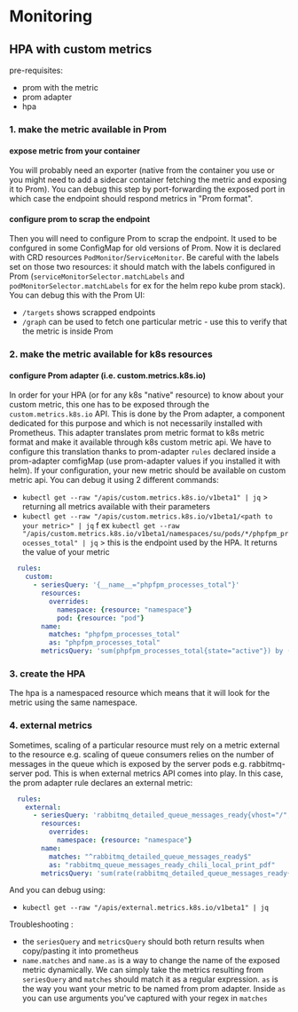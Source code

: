 # Monitoring

## HPA with custom metrics

pre-requisites:
* prom with the metric
* prom adapter
* hpa

### 1. make the metric available in Prom

#### expose metric from your container

You will probably need an exporter (native from the container you use or you might need to add a sidecar container fetching the metric and exposing it to Prom). You can debug this step by port-forwarding the exposed port in which case the endpoint should respond metrics in "Prom format".

#### configure prom to scrap the endpoint

Then you will need to configure Prom to scrap the endpoint. It used to be confgured in some ConfigMap for old versions of Prom. Now it is declared with CRD resources `PodMonitor`/`ServiceMonitor`. Be careful with the labels set on those two resources: it should match with the labels configured in Prom (`serviceMonitorSelector.matchLabels` and `podMonitorSelector.matchLabels` for ex for the helm repo kube prom stack).
You can debug this with the Prom UI: 
* `/targets` shows scrapped endpoints
* `/graph` can be used to fetch one particular metric - use this to verify that the metric is inside Prom


### 2. make the metric available for k8s resources

#### configure Prom adapter (i.e. custom.metrics.k8s.io)

In order for your HPA (or for any k8s "native" resource) to know about your custom metric, this one has to be exposed through the `custom.metrics.k8s.io` API. This is done by the Prom adapter, a component dedicated for this purpose and which is not necessarily installed with Prometheus.
This adapter translates prom metric format to k8s metric format and make it available through k8s custom metric api.
We have to configure this translation thanks to prom-adapter `rules` declared inside a prom-adapter comfigMap (use prom-adapter values if you installed it with helm).
If your configuration, your new metric should be available on custom metric api. You can debug it using 2 different commands:
* `kubectl get --raw "/apis/custom.metrics.k8s.io/v1beta1" | jq` > returning all metrics available with their parameters
* `kubectl get --raw "/apis/custom.metrics.k8s.io/v1beta1/<path to your metric>" | jq` f ex `kubectl get --raw "/apis/custom.metrics.k8s.io/v1beta1/namespaces/su/pods/*/phpfpm_processes_total" | jq` > this is the endpoint used by the HPA. It returns the value of your metric

```yaml
  rules:
    custom:
      - seriesQuery: '{__name__="phpfpm_processes_total"}'
        resources:
          overrides:
            namespace: {resource: "namespace"}
            pod: {resource: "pod"}
        name:
          matches: "phpfpm_processes_total"
          as: "phpfpm_processes_total"
        metricsQuery: 'sum(phpfpm_processes_total{state="active"}) by (namespace, pod)'
```

### 3. create the HPA

The hpa is a namespaced resource which means that it will look for the metric using the same namespace.

### 4. external metrics

Sometimes, scaling of a particular resource must rely on a metric external to the resource e.g. scaling of queue consumers relies on the number of messages in the queue which is exposed by the server pods e.g. rabbitmq-server pod. This is when external metrics API comes into play. 
In this case, the prom adapter rule declares an external metric:
```yaml
  rules:
    external:
      - seriesQuery: 'rabbitmq_detailed_queue_messages_ready{vhost="/",queue="chili_local_print_pdf"}'
        resources:
          overrides:
            namespace: {resource: "namespace"}
        name:
          matches: "^rabbitmq_detailed_queue_messages_ready$"
          as: "rabbitmq_queue_messages_ready_chili_local_print_pdf"
        metricsQuery: 'sum(rate(rabbitmq_detailed_queue_messages_ready{vhost="/",queue="chili_local_print_pdf"}[1m])) by (pod)'
```
And you can debug using:
* `kubectl get --raw "/apis/external.metrics.k8s.io/v1beta1" | jq`

Troubleshooting :
* the `seriesQuery` and `metricsQuery` should both return results when copy/pasting it into prometheus
* `name.matches` and `name.as` is a way to change the name of the exposed metric dynamically. We can simply take the metrics resulting from `seriesQuery` and `matches` should match it as a regular expression. `as` is the way you want your metric to be named from prom adapter. Inside `as` you can use arguments you've captured with your regex in `matches`

